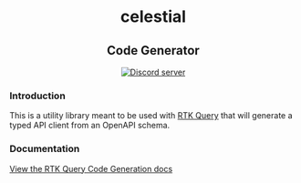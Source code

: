 <h1 align="center">
  celestial
</h1>
<h2 align="center">
Code Generator
</h2>

<p align="center">
   <a href="https://discord.gg/0ZcbPKXt5bZ6au5t" target="_blank">
    <img src="https://img.shields.io/badge/chat-online-green" alt="Discord server" />
  </a>
</p>

### Introduction

This is a utility library meant to be used with [RTK Query](https://redux-toolkit.js.org/rtk-query/overview) that will generate a typed API client from an OpenAPI schema.

### Documentation

[View the RTK Query Code Generation docs](https://redux-toolkit.js.org/rtk-query/usage/code-generation)
